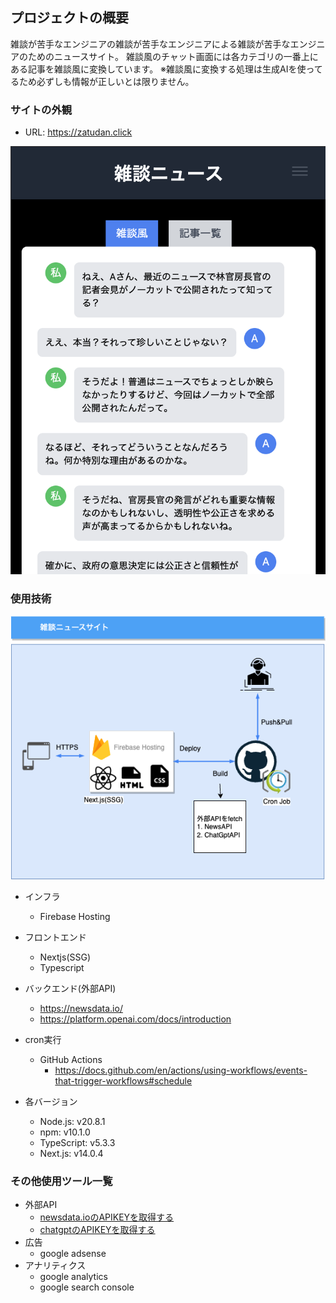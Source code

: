 ## プロジェクトの概要

雑談が苦手なエンジニアの雑談が苦手なエンジニアによる雑談が苦手なエンジニアのためのニュースサイト。
雑談風のチャット画面には各カテゴリの一番上にある記事を雑談風に変換しています。
※雑談風に変換する処理は生成AIを使ってるため必ずしも情報が正しいとは限りません。


### サイトの外観
- URL: https://zatudan.click

![](images/toppage.png)


### 使用技術
![](images/infra.png)
- インフラ
    - Firebase Hosting
- フロントエンド
    - Nextjs(SSG)
    - Typescript
- バックエンド(外部API)
    - https://newsdata.io/
    - https://platform.openai.com/docs/introduction
- cron実行
    - GitHub Actions
        - https://docs.github.com/en/actions/using-workflows/events-that-trigger-workflows#schedule

- 各バージョン
    - Node.js: v20.8.1
    - npm: v10.1.0
    - TypeScript: v5.3.3
    - Next.js: v14.0.4

### その他使用ツール一覧
- 外部API
    - [newsdata.ioのAPIKEYを取得する](https://newsdata.io/blog/how-to-get-news-api-key/)
    - [chatgptのAPIKEYを取得する](https://medium.com/@pawan329/how-to-generate-chat-gpt-api-key-daace2acc032)
- 広告
    - google adsense
- アナリティクス
    - google analytics
    - google search console